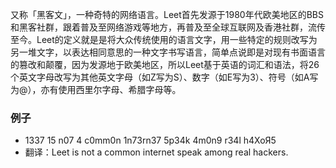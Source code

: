 又称「黑客文」，一种奇特的网络语言。Leet首先发源于1980年代欧美地区的BBS和黑客社群，跟着普及至网络游戏等地方，再普及至全球互联网及香港社群，流传至今。Leet的定义就是是将大众传统使用的语言文字，用一些特定的规则改写为另一堆文字，以表达相同意思的一种文字书写语言，简单点说即是对现有书面语言的篡改和颠覆，因为发源地于欧美地区，所以Leet基于英语的词汇和语法，将26个英文字母改写为其他英文字母（如Z写为S）、数字（如E写为3）、符号（如A写为@），亦有使用西里尔字母、希腊字母等。

### 例子
- 1337 15 n07 4 c0mm0n 1n73rn37 5p34k 4m0n9 r34l h4XoЯ5
- 翻译：Leet is not a common internet speak among real hackers.